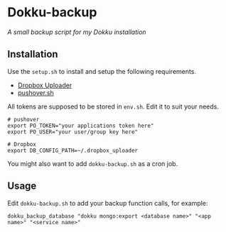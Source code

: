 # Dokku-backup
*A small backup script for my Dokku installation*

## Installation
Use the ```setup.sh``` to install and setup the following requirements.

- [Dropbox Uploader](https://github.com/andreafabrizi/Dropbox-Uploader)
- [pushover.sh](https://github.com/jnwatts/pushover.sh.git)

All tokens are supposed to be stored in ```env.sh```. Edit it to suit your needs.
```
# pushover
export PO_TOKEN="your applications token here"
export PO_USER="your user/group key here"

# Dropbox
export DB_CONFIG_PATH=~/.dropbox_uploader
```

You might also want to add ```dokku-backup.sh``` as a cron job.

## Usage
Edit ```dokku-backup.sh``` to add your backup function calls, for example:
```
dokku_backup_database "dokku mongo:export <database name>" "<app name>" "<service name>"
```
